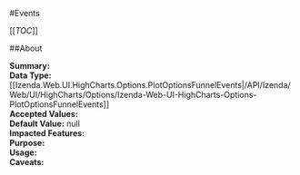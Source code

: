 #Events

[[_TOC_]]

##About

**Summary:**   
**Data Type:** [[Izenda.Web.UI.HighCharts.Options.PlotOptionsFunnelEvents|/API/Izenda/Web/UI/HighCharts/Options/Izenda-Web-UI-HighCharts-Options-PlotOptionsFunnelEvents]]  
**Accepted Values:**   
**Default Value:** null  
**Impacted Features:**   
**Purpose:**   
**Usage:**   
**Caveats:**   


